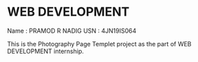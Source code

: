 # WEB DEVELOPMENT

Name : PRAMOD R NADIG 
USN : 4JN19IS064

This is the Photography Page Templet project as the part of WEB DEVELOPMENT internship.
